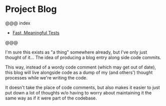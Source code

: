 # Project Blog

@@@ index

* [Fast, Meaningful Tests](raftSimulatorForTheWin.md)

@@@

I'm sure this exists as "a thing" somewhere already, but I've only just thought of it...
The idea of producing a blog entry along side code commits.

This way, instead of a wordy code comment (which may get out of date), this blog will
live alongside code as a dump of my (and others') thought processes while we're writing
the code.

It doesn't take the place of code comments, but also makes it easier to just put down
a lot of thoughts w/o having to worry about maintaining it the same way as if it were
part of the codebase.

